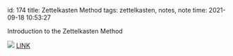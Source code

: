 id: 174
title: Zettelkasten Method
tags: zettelkasten, notes, note
time: 2021-09-18 10:53:27

Introduction to the Zettelkasten Method

![](http://localhost/bkmks_fotos/pics/136)
[LINK](https://zettelkasten.de/introduction/)